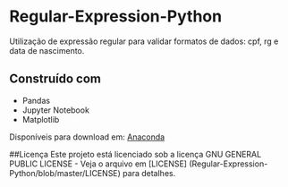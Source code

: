 # Regular-Expression-Python
Utilização de expressão regular para validar formatos de dados: cpf, rg e data de nascimento.

## Construído com
* Pandas
* Jupyter Notebook
* Matplotlib

Disponíveis para download em: [Anaconda](https://www.anaconda.com/distribution/)

##Licença
Este projeto está licenciado sob a licença GNU GENERAL PUBLIC LICENSE - Veja o arquivo em [LICENSE] (Regular-Expression-Python/blob/master/LICENSE) para detalhes.
